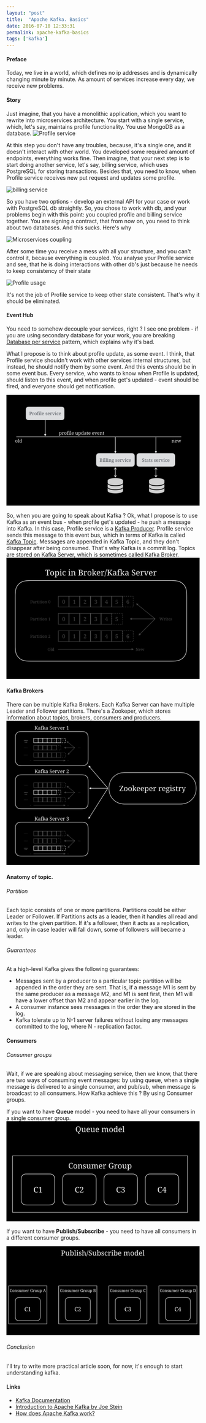 ```yaml
---
layout: "post"
title:  "Apache Kafka. Basics"
date: 2016-07-10 12:33:31
permalink: apache-kafka-basics
tags: ['kafka']
---
```



#### Preface

Today, we live in a world, which defines no ip addresses and is dynamically changing minute by minute. As amount of services increase every day, we receive new problems.

#### Story
Just imagine, that you have a monolithic application, which you want to rewrite into microservices architecture. You start with a single service, which, let's say, maintains profile functionality. You use MongoDB as a database.
![Profile service](/content/images/2016/07/Screen-Shot-2016-07-03-at-2-55-13-PM.png)

At this step you don't have any troubles, because, it's a single one, and it doesn't interact with other world. You developed some required amount of endpoints, everything works fine. Then imagine, that your next step is to start doing another service, let's say, billing service, which uses PostgreSQL for storing transactions. Besides that, you need to know, when Profile service receives new put request and updates some profile.

![billing service](/content/images/2016/07/Screen-Shot-2016-07-03-at-3-06-25-PM.png)

So you have two options - develop an external API for your case or work with PostgreSQL db straightly. So, you chose to work with db, and your problems begin with this point: you coupled profile and billing service together. You are signing a contract, that from now on, you need to think about two databases. And this sucks. Here's why

![Microservices coupling](/content/images/2016/07/Screen-Shot-2016-07-03-at-3-09-49-PM.png)

After some time you receive a mess with all your structure, and you can't control it, because everything is coupled. You analyse your Profile service and see, that he is doing interactions with other db's just because he needs to keep consistency of their state

![Profile usage](/content/images/2016/07/Screen-Shot-2016-07-03-at-3-13-14-PM.png)

It's not the job of Profile service to keep other state consistent. That's why it should be eliminated.

#### Event Hub

You need to somehow decouple your services, right ? I see one problem - if you are using secondary database for your work, you are breaking [Database per service](http://microservices.io/patterns/data/database-per-service.html) pattern, which explains why it's bad.

What I propose is to think about profile update, as some event. I think, that Profile service shouldn't work with other services internal structures, but instead, he should notify them by some event. And this events should be in some event bus. Every service, who wants to know when Profile is updated, should listen to this event, and when profile get's updated - event should be fired, and everyone should get notification.

![](assets/images/Screen-Shot-2016-07-03-at-3-23-12-PM.png)

So, when you are going to speak about Kafka ? Ok, what I propose is to use Kafka as an event bus - when profile get's updated - he push a message into Kafka. In this case, Profile service is a [Kafka Producer](http://kafka.apache.org/documentation.html#intro_producers). Profile service sends this message to this event bus, which in terms of Kafka is called [Kafka Topic](http://kafka.apache.org/documentation.html#intro_topics).
Messages are appended in Kafka Topic, and they don't disappear after being consumed. That's why Kafka is a commit log. Topics are stored on Kafka Server, which is sometimes called Kafka Broker.
![](assets/images/Screen-Shot-2016-07-03-at-3-40-23-PM.png)

#### Kafka Brokers

There can be multiple Kafka Brokers. Each Kafka Server can have multiple Leader and Follower partitions. There's a Zookeper, which stores information about topics, brokers, consumers and producers.
![](assets/images/Screen-Shot-2016-07-03-at-3-44-49-PM.png)

#### Anatomy of topic.

###### Partition
Each topic consists of one or more partitions. Partitions could be either Leader or Follower. If Partitions acts as a leader, then it handles all read and writes to the given partition. If it's a follower, then it acts as a replication, and, only in case leader will fall down, some of followers will became a leader.

###### Guarantees

At a high-level Kafka gives the following guarantees:

* Messages sent by a producer to a particular topic partition will be appended in the order they are sent. That is, if a message M1 is sent by the same producer as a message M2, and M1 is sent first, then M1 will have a lower offset than M2 and appear earlier in the log.
* A consumer instance sees messages in the order they are stored in the log.
* Kafka tolerate up to N-1 server failures without losing any messages committed to the log, where N - replication factor.


#### Consumers

###### Consumer groups

Wait, if we are speaking about messaging service, then we know, that there are two ways of consuming event messages: by using queue, when a single message is delivered to a single consumer, and pub/sub, when message is broadcast to all consumers. How Kafka achieve this ? By using Consumer groups.

If you want to have **Queue** model - you need to have all your consumers in a single consumer group.
![](assets/images/Screen-Shot-2016-07-03-at-4-14-53-PM.png)

If you want to have **Publish/Subscribe** - you need to have all consumers in a different consumer groups.

![](assets/images/Screen-Shot-2016-07-03-at-4-17-06-PM.png)

###### Conclusion

I'll try to write more practical article soon, for now, it's enough to start understanding kafka.

#### Links

* [Kafka Documentation](https://kafka.apache.org/documentation.html)
* [Introduction to Apache Kafka by Joe Stein](https://www.youtube.com/watch?v=qc33qMUvR7c)
* [How does Apache Kafka work?](https://www.youtube.com/watch?v=EiWsPd6JDoo)
